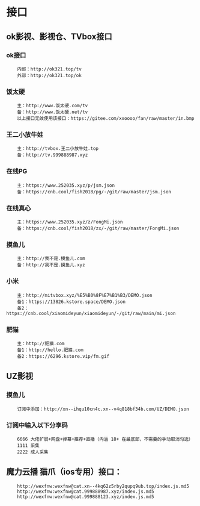 # 接口

## ok影视、影视仓、TVbox接口


### ok接口
```
	内部：http://ok321.top/tv
	外部：http://ok321.top/ok
```

### 饭太硬
```
	主：http://www.饭太硬.com/tv
	备：http://www.饭太硬.net/tv
	以上接口无效使用该接口：https://gitee.com/xxoooo/fan/raw/master/in.bmp
```

### 王二小放牛娃
```
	主：http://tvbox.王二小放牛娃.top
	备：http://tv.999888987.xyz
```

### 在线PG
```
	主：https://www.252035.xyz/p/jsm.json
	备：https://cnb.cool/fish2018/pg/-/git/raw/master/jsm.json
```

### 在线真心
```
	主：https://www.252035.xyz/z/FongMi.json
	备：https://cnb.cool/fish2018/zx/-/git/raw/master/FongMi.json
```

### 摸鱼儿
```
	主：http://我不是.摸鱼儿.com
	备：http://我不是.摸鱼儿.xyz
```

### 小米
```
	主：http://mitvbox.xyz/%E5%B0%8F%E7%B1%B3/DEMO.json
	备1：https://13826.kstore.space/DEMO.json
	备2：https://cnb.cool/xiaomideyun/xiaomideyun/-/git/raw/main/mi.json
```

### 肥猫
```
	主：http://肥猫.com
	备1：http://hello.肥猫.com
	备2：https://6296.kstore.vip/fm.gif
```


## UZ影视

### 摸鱼儿
```
	订阅中添加：http://xn--ihqu10cn4c.xn--v4q818bf34b.com/UZ/DEMO.json
```

### 订阅中输入以下分享码
```
	6666 大佬扩展+网盘+弹幕+推荐+直播（内涵 18+ 在最底部，不需要的手动取消勾选）
	1111 采集
	2222 成人采集
```

## 魔力云播 猫爪（ios专用）接口：
```
	http://wexfnw:wexfnw@cat.xn--4kq62z5rby2qupq9ub.top/index.js.md5
	http://wexfnw:wexfnw@cat.999888987.xyz/index.js.md5
	http://wexfnw:wexfnw@cat.999888123.xyz/index.js.md5
```


